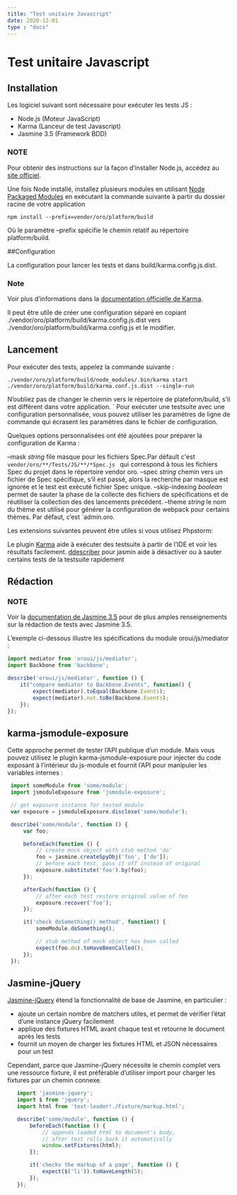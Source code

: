 ```yaml
---
title: "Test unitaire Javascript"
date: 2020-12-01
type : "docs"
---
```


# Test unitaire Javascript
## Installation
Les logiciel suivant sont nécessaire pour exécuter les tests JS :

- Node.js (Moteur JavaScript)
- Karma (Lanceur de test Javascript)
- Jasmine 3.5 (Framework BDD)

### NOTE
Pour obtenir des instructions sur la façon d’installer Node.js, accédez au [site officiel](https://nodejs.org/en/download/).

Une fois Node installé, installez plusieurs modules en utilisant [Node Packaged Modules](https://npmjs.org/) en exécutant la commande suivante à partir du dossier racine de votre application

`npm install --prefix=vendor/oro/platform/build`

Où le paramètre –prefix spécifie le chemin relatif au répertoire platform/build.

##Configuration

La configuration pour lancer les tests et dans build/karma.config.js.dist.

### Note 
Voir plus d’informations dans la [documentation officielle de Karma](http://karma-runner.github.io/4.0/config/configuration-file.html).

Il peut être utile de créer une configuration séparé en copiant ./vendor/oro/platform/build/karma.config.js.dist vers ./vendor/oro/platform/build/karma.config.js et le modifier.

## Lancement

Pour exécuter des tests, appelez la commande suivante :

```
./vendor/oro/platform/build/node_modules/.bin/karma start ./vendor/oro/platform/build/karma.conf.js.dist --single-run
```

N’oubliez pas de changer le chemin vers le répertoire de plateform/build, s’il est différent dans votre application.
`
Pour exécuter une testsuite avec une configuration personnalisée, vous pouvez utiliser les paramètres de ligne de commande qui écrasent les paramètres dans le fichier de configuration.

Quelques options personnalisées ont été ajoutées pour préparer la configuration de Karma :

–mask _string_ file masque pour les fichiers Spec.Par défault c'est `vendor/oro/**/Tests/JS/**/*Spec.js ` qui correspond à tous les fichiers Spec du projet dans le répertoire vendor oro.
–spec _string_ chemin vers un fichier de Spec spécifique, s’il est passé, alors la recherche par masque est ignorée et le test est exécuté fichier Spec unique.
–skip-indexing _boolean_ permet de sauter la phase de la collecte des fichiers de spécifications et de réutiliser la collection des des lancements précédent.
–theme _string_ le nom du thème est utilisé pour générer la configuration de webpack pour certains thèmes. Par défaut, c’est `admin.oro.

Les extensions suivantes peuvent être utiles si vous utilisez Phpstorm:

Le plugin [Karma](https://plugins.jetbrains.com/plugin/7287-karma) aide à exécuter des testsuite à partir de l’IDE et voir les résultats facilement.
[ddescriber](https://plugins.jetbrains.com/plugin/7233-ddescriber-for-jasmine) pour jasmin aide à désactiver ou à sauter certains tests de la testsuite rapidement

## Rédaction

### NOTE

Voir la [documentation de Jasmine 3.5](https://jasmine.github.io/api/3.5/global) pour de plus amples renseignements sur la rédaction de tests avec Jasmine 3.5.

L’exemple ci-dessous illustre les spécifications du module oroui/js/mediator :

````javascript
import mediator from 'oroui/js/mediator';
import Backbone from 'backbone';

describe('oroui/js/mediator', function () {
    it("compare mediator to Backbone.Events", function() {
        expect(mediator).toEqual(Backbone.Events);
        expect(mediator).not.toBe(Backbone.Events);
    });
});
````

## karma-jsmodule-exposure

Cette approche permet de tester l’API publique d’un module.
Mais vous pouvez utilisez le plugin karma-jsmodule-exposure pour injecter du code exposant à l’intérieur
du js-module et fournit l’API pour manipuler les variables internes :

````javascript
 import someModule from 'some/module';
 import jsmoduleExposure from 'jsmodule-exposure';

 // get exposure instance for tested module
 var exposure = jsmoduleExposure.disclose('some/module');

 describe('some/module', function () {
     var foo;

     beforeEach(function () {
         // create mock object with stub method 'do'
         foo = jasmine.createSpyObj('foo', ['do']);
         // before each test, pass it off instead of original
         exposure.substitute('foo').by(foo);
     });

     afterEach(function () {
         // after each test restore original value of foo
         exposure.recover('foo');
     });

     it('check doSomething() method', function() {
         someModule.doSomething();

         // stub method of mock object has been called
         expect(foo.do).toHaveBeenCalled();
     });
 });
````

## Jasmine-jQuery

[Jasmine-jQuery](https://github.com/velesin/jasmine-jquery) étend la fonctionnalité de base de Jasmine, en particulier :

- ajoute un certain nombre de matchers utiles, et permet de vérifier l’état d’une instance jQuery facilement
- applique des fixtures HTML avant chaque test et retourne le document après les tests
- fournit un moyen de charger les fixtures HTML et JSON nécessaires pour un test

Cependant, parce que Jasmine-jQuery nécessite le chemin complet vers une ressource fixture, il est préférable d’utiliser import pour charger les fixtures par un chemin connexe.

````javascript
   import 'jasmine-jquery';
   import $ from 'jquery';
   import html from 'text-loader!./Fixture/markup.html';

   describe('some/module', function () {
       beforeEach(function () {
           // appends loaded html to document's body,
           // after test rolls back it automatically
           window.setFixtures(html);
       });

       it('checks the markup of a page', function () {
           expect($('li')).toHaveLength(5);
       });
   });
````

